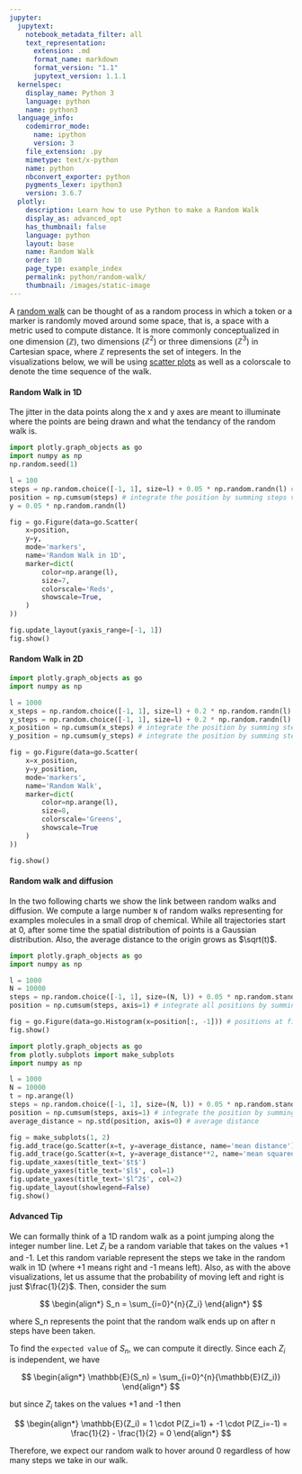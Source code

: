 ```yaml
---
jupyter:
  jupytext:
    notebook_metadata_filter: all
    text_representation:
      extension: .md
      format_name: markdown
      format_version: "1.1"
      jupytext_version: 1.1.1
  kernelspec:
    display_name: Python 3
    language: python
    name: python3
  language_info:
    codemirror_mode:
      name: ipython
      version: 3
    file_extension: .py
    mimetype: text/x-python
    name: python
    nbconvert_exporter: python
    pygments_lexer: ipython3
    version: 3.6.7
  plotly:
    description: Learn how to use Python to make a Random Walk
    display_as: advanced_opt
    has_thumbnail: false
    language: python
    layout: base
    name: Random Walk
    order: 10
    page_type: example_index
    permalink: python/random-walk/
    thumbnail: /images/static-image
---
```


A [random walk](https://en.wikipedia.org/wiki/Random_walk) can be thought of as a random process in which a token or a marker is randomly moved around some space, that is, a space with a metric used to compute distance. It is more commonly conceptualized in one dimension ($\mathbb{Z}$), two dimensions ($\mathbb{Z}^2$) or three dimensions ($\mathbb{Z}^3$) in Cartesian space, where $\mathbb{Z}$ represents the set of integers. In the visualizations below, we will be using [scatter plots](https://plot.ly/python/line-and-scatter/) as well as a colorscale to denote the time sequence of the walk.

#### Random Walk in 1D

The jitter in the data points along the x and y axes are meant to illuminate where the points are being drawn and what the tendancy of the random walk is.

```python
import plotly.graph_objects as go
import numpy as np
np.random.seed(1)

l = 100
steps = np.random.choice([-1, 1], size=l) + 0.05 * np.random.randn(l) # l steps
position = np.cumsum(steps) # integrate the position by summing steps values
y = 0.05 * np.random.randn(l)

fig = go.Figure(data=go.Scatter(
    x=position,
    y=y,
    mode='markers',
    name='Random Walk in 1D',
    marker=dict(
        color=np.arange(l),
        size=7,
        colorscale='Reds',
        showscale=True,
    )
))

fig.update_layout(yaxis_range=[-1, 1])
fig.show()
```

#### Random Walk in 2D

```python
import plotly.graph_objects as go
import numpy as np

l = 1000
x_steps = np.random.choice([-1, 1], size=l) + 0.2 * np.random.randn(l) # l steps
y_steps = np.random.choice([-1, 1], size=l) + 0.2 * np.random.randn(l) # l steps
x_position = np.cumsum(x_steps) # integrate the position by summing steps values
y_position = np.cumsum(y_steps) # integrate the position by summing steps values

fig = go.Figure(data=go.Scatter(
    x=x_position,
    y=y_position,
    mode='markers',
    name='Random Walk',
    marker=dict(
        color=np.arange(l),
        size=8,
        colorscale='Greens',
        showscale=True
    )
))

fig.show()
```

#### Random walk and diffusion

In the two following charts we show the link between random walks and diffusion. We compute a large number `N` of random walks representing for examples molecules in a small drop of chemical. While all trajectories start at 0, after some time the spatial distribution of points is a Gaussian distribution. Also, the average distance to the origin grows as $\sqrt(t)$.

```python
import plotly.graph_objects as go
import numpy as np

l = 1000
N = 10000
steps = np.random.choice([-1, 1], size=(N, l)) + 0.05 * np.random.standard_normal((N, l)) # l steps
position = np.cumsum(steps, axis=1) # integrate all positions by summing steps values along time axis

fig = go.Figure(data=go.Histogram(x=position[:, -1])) # positions at final time step
fig.show()
```

```python
import plotly.graph_objects as go
from plotly.subplots import make_subplots
import numpy as np

l = 1000
N = 10000
t = np.arange(l)
steps = np.random.choice([-1, 1], size=(N, l)) + 0.05 * np.random.standard_normal((N, l)) # l steps
position = np.cumsum(steps, axis=1) # integrate the position by summing steps values
average_distance = np.std(position, axis=0) # average distance

fig = make_subplots(1, 2)
fig.add_trace(go.Scatter(x=t, y=average_distance, name='mean distance'), 1, 1)
fig.add_trace(go.Scatter(x=t, y=average_distance**2, name='mean squared distance'), 1, 2)
fig.update_xaxes(title_text='$t$')
fig.update_yaxes(title_text='$l$', col=1)
fig.update_yaxes(title_text='$l^2$', col=2)
fig.update_layout(showlegend=False)
fig.show()
```

#### Advanced Tip

We can formally think of a 1D random walk as a point jumping along the integer number line. Let $Z_i$ be a random variable that takes on the values +1 and -1. Let this random variable represent the steps we take in the random walk in 1D (where +1 means right and -1 means left). Also, as with the above visualizations, let us assume that the probability of moving left and right is just $\frac{1}{2}$. Then, consider the sum

$$
\begin{align*}
S_n = \sum_{i=0}^{n}{Z_i}
\end{align*}
$$

where S_n represents the point that the random walk ends up on after n steps have been taken.

To find the `expected value` of $S_n$, we can compute it directly. Since each $Z_i$ is independent, we have

$$
\begin{align*}
\mathbb{E}(S_n) = \sum_{i=0}^{n}{\mathbb{E}(Z_i)}
\end{align*}
$$

but since $Z_i$ takes on the values +1 and -1 then

$$
\begin{align*}
\mathbb{E}(Z_i) = 1 \cdot P(Z_i=1) + -1 \cdot P(Z_i=-1) = \frac{1}{2} - \frac{1}{2} = 0
\end{align*}
$$

Therefore, we expect our random walk to hover around $0$ regardless of how many steps we take in our walk.
